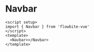 <script setup>
import NavbarExample from './examples/NavbarExample.vue'
</script>
# Navbar

```vue
<script setup>
import { Navbar } from 'flowbite-vue'
</script>
<template>
  <Navbar></Navbar>
</template>
```

<NavbarExample />
